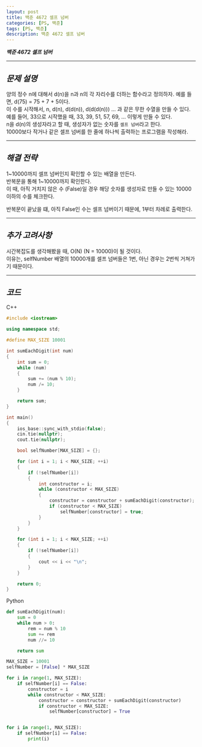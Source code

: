 ```yaml
---
layout: post
title: 백준 4672 셀프 넘버
categories: [PS, 백준]
tags: [PS, 백준]
description: 백준 4672 셀프 넘버
---
```


**_백준 4672 셀프 넘버_**

<hr>

## **_문제 설명_**

양의 정수 n에 대해서 d(n)을 n과 n의 각 자리수를 더하는 함수라고 정의하자. 예를 들면, d(75) = 75 + 7 + 5이다.  
이 수를 시작해서, n, d(n), d(d(n)), d(d(d(n))) ... 과 같은 무한 수열을 만들 수 있다.  
예를 들어, 33으로 시작했을 때, 33, 39, 51, 57, 69, ... 이렇게 만들 수 있다.  
n을 d(n)의 생성자라고 할 때, 생성자가 없는 숫자를 `셀프 넘버`라고 한다.  
10000보다 작거나 같은 셀프 넘버를 한 줄에 하나씩 출력하는 프로그램을 작성해라.

<hr>

## **_해결 전략_**

1~10000까지 셀프 넘버인지 확인할 수 있는 배열을 만든다.  
반복문을 통해 1~10000까지 확인한다.  
이 때, 아직 거치지 않은 수 (False)일 경우 해당 숫자를 생성자로 만들 수 있는 10000이하의 수를 체크한다.

반복문이 끝났을 떄, 아직 False인 수는 셀프 넘버이기 때문에, 1부터 차례로 출력한다.

<hr>

## **_추가 고려사항_**

시간복잡도를 생각해봤을 때, O(N) (N = 10000)이 될 것이다.  
이유는, selfNumber 배열의 10000개를 셀프 넘버들은 1번, 아닌 경우는 2번씩 거쳐가기 때문이다.

<hr>

## **_코드_**

C++

```c++
#include <iostream>

using namespace std;

#define MAX_SIZE 10001

int sumEachDigit(int num)
{
    int sum = 0;
    while (num)
    {
        sum += (num % 10);
        num /= 10;
    }

    return sum;
}

int main()
{
    ios_base::sync_with_stdio(false);
    cin.tie(nullptr);
    cout.tie(nullptr);

    bool selfNumber[MAX_SIZE] = {};

    for (int i = 1; i < MAX_SIZE; ++i)
    {
        if (!selfNumber[i])
        {
            int constructor = i;
            while (constructor < MAX_SIZE)
            {
                constructor = constructor + sumEachDigit(constructor);
                if (constructor < MAX_SIZE)
                    selfNumber[constructor] = true;
            }
        }
    }

    for (int i = 1; i < MAX_SIZE; ++i)
    {
        if (!selfNumber[i])
        {
            cout << i << "\n";
        }
    }

    return 0;
}
```

Python

```python
def sumEachDigit(num):
    sum = 0
    while num > 0:
        rem = num % 10
        sum += rem
        num //= 10

    return sum

MAX_SIZE = 10001
selfNumber = [False] * MAX_SIZE

for i in range(1, MAX_SIZE):
    if selfNumber[i] == False:
        constructor = i
        while constructor < MAX_SIZE:
            constructor = constructor + sumEachDigit(constructor)
            if constructor < MAX_SIZE:
                selfNumber[constructor] = True


for i in range(1, MAX_SIZE):
    if selfNumber[i] == False:
        print(i)
```
